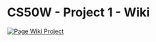 # CS50W - Project 1 - Wiki

[![Page Wiki Project](https://i.ibb.co/CVnmvBX/Opera-Instant-neo-2023-05-25-214413-wiki-cs50w-vercel-app.png)](https://www.youtube.com/watch?v=zTojhb3C7IQ)